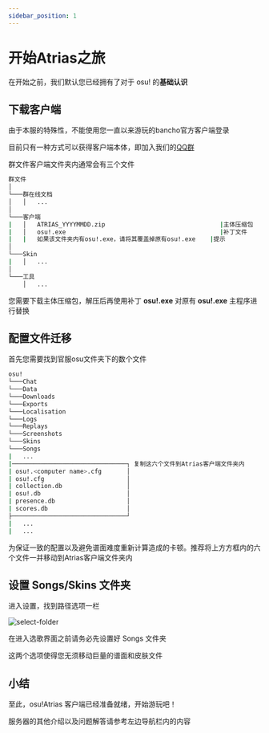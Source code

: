 ```yaml
---
sidebar_position: 1
---
```


# 开始Atrias之旅

在开始之前，我们默认您已经拥有了对于 osu! 的**基础认识**

## 下载客户端

由于本服的特殊性，不能使用您一直以来游玩的bancho官方客户端登录

目前只有一种方式可以获得客户端本体，即加入我们的[QQ群](https://jq.qq.com/?_wv=1027&k=v5kNlF0G)

群文件客户端文件夹内通常会有三个文件

```bash
群文件
│   
└───群在线文档
│   │   ...
│   
└───客户端
|   │   ATRIAS_YYYYMMDD.zip                                |主体压缩包
|   │   osu!.exe                                           |补丁文件
|   |   如果该文件夹内有osu!.exe，请将其覆盖掉原有osu!.exe    |提示
│   
└───Skin
|   │   ...
│   
└───工具
    │   ...
```

您需要下载主体压缩包，解压后再使用补丁 **osu!.exe** 对原有 **osu!.exe** 主程序进行替换

## 配置文件迁移

首先您需要找到官服osu文件夹下的数个文件

```bash
osu!
└───Chat
└───Data
└───Downloads
└───Exports
└───Localisation
└───Logs
└───Replays
└───Screenshots
└───Skins
└───Songs
|   ...
|────────────────────────────────┐ 复制这六个文件到Atrias客户端文件夹内
| osu!.<computer name>.cfg       │
| osu!.cfg                       │
| collection.db                  │ 
| osu!.db                        │
| presence.db                    │
| scores.db                      │    
├────────────────────────────────┘
|   ...
|   ...
```

为保证一致的配置以及避免谱面难度重新计算造成的卡顿。推荐将上方方框内的六个文件一并移动到Atrias客户端文件夹内

## 设置 Songs/Skins 文件夹

进入设置，找到路径选项一栏

![select-folder](select-folder.png)

在进入选歌界面之前请务必先设置好 Songs 文件夹

这两个选项使得您无须移动巨量的谱面和皮肤文件

## 小结

至此，osu!Atrias 客户端已经准备就绪，开始游玩吧！

服务器的其他介绍以及问题解答请参考左边导航栏内的内容

